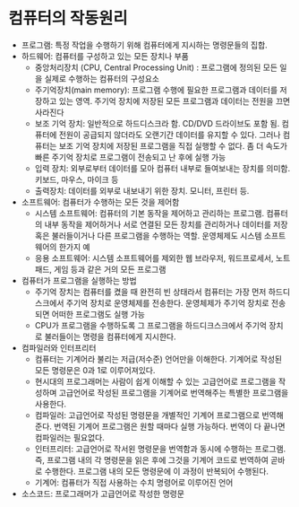 # 컴퓨터의 작동원리

+ 프로그램: 특정 작업을 수행하기 위해 컴퓨터에게 지시하는 명령문들의 집합.
+ 하드웨어: 컴퓨터를 구성하고 있는 모든 장치나 부품
  + 중앙처리장치 (CPU, Central Processing Unit) : 프로그램에 정의된 모든 일을 실제로 수행하는 컴퓨터의 구성요소
  + 주기억장치(main memory): 프로그램 수행에 필요한 프로그램과 데이터를 저장하고 있는 영역. 주기억 장치에 저장된 모든 프로그램과 데이터는 전원을 끄면 사라진다
  + 보조 기억 장치: 일반적으로 하드디스크라 함. CD/DVD 드라이브도 포함 됨. 컴퓨터에 전원이 공급되지 않더라도 오랜기간 데이터를 유지할 수 있다. 그러나 컴퓨터는 보조 기억 장치에 저장된 프로그램을 직접 실행할 수 없다. 좀 더 속도가 빠른 주기억 장치로 프로그램이 전송되고 난 후에 실행 가능
  + 입력 장치: 외부로부터 데이터를 모아 컴퓨터 내부로 들여보내는 장치를 의미함. 키보드, 마우스, 마이크 등
  + 출력장치: 데이터를 외부로 내보내기 위한 장치. 모니터, 프린터 등.
+ 소프트웨어: 컴퓨터가 수행하는 모든 것을 제어함
  + 시스템 소프트웨어: 컴퓨터의 기본 동작을 제어하고 관리하는 프로그램. 컴퓨터의 내부 동작을 제어하거나 서로 연결된 모든 장치를 관리하거나 데이터를 저장 혹은 불러들이거나 다른 프로그램을 수행하는 역할. 운영체제도 시스템 소프트웨어의 한가지 예
  + 응용 소프트웨어: 시스템 소프트웨어를 제외한 웹 브라우저, 워드프로세서, 노트패드, 게임 등과 같은 거의 모든 프로그램
+ 컴퓨터가 프로그램을 실행하는 방법
  + 주기억 장치는 컴퓨터를 켰을 때 완전히 빈 상태라서 컴퓨터는 가장 먼저 하드디스크에서 주기억 장치로 운영체제를 전송한다. 운영체제가 주기억 장치로 전송되면 어떠한 프로그램도 실행 가능
  + CPU가 프로그램을 수행하도록 그 프로그램을 하드디크스크에서 주기억 장치로 불러들이는 명령을 컴퓨터에게 지시한다.
+ 컴파일러와 인터프리터
  + 컴퓨터는 기계어라 불리는 저급(저수준) 언어만을 이해한다. 기계어로 작성된 모든 명령문은 0과 1로 이루어져있다.
  + 현시대의 프로그래머는 사람이 쉽게 이해할 수 있는 고급언어로 프로그램을 작성하며 고급언어로 작성된 프로그램을 기계어로 번역해주는 특별한 프로그램을 사용한다. 
  + 컴파일러: 고급언어로 작성된 명령문을 개별적인 기계어 프로그램으로 번역해준다. 번역된 기계어 프로그램은 원할 때마다 실행 가능하다. 번역이 다 끝나면 컴파일러는 필요없다. 
  + 인터프리터: 고급언어로 작서왼 명령문을 번역함과 동시에 수행하는 프로그램. 즉, 프로그램 내의 각 명령문을 읽은 후에 그것을 기계어 코드로 번역하여 곧바로 수행한다. 프로그램 내의 모든 명령문에 이 과정이 반복되어 수행된다. 
  + 기계어: 컴퓨터가 직접 사용하는 수치 명령어로 이루어진 언어
+ 소스코드: 프로그래머가 고급언어로 작성한 명령문